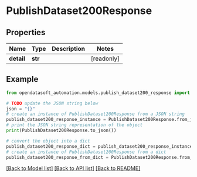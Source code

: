 # PublishDataset200Response


## Properties

Name | Type | Description | Notes
------------ | ------------- | ------------- | -------------
**detail** | **str** |  | [readonly] 

## Example

```python
from opendatasoft_automation.models.publish_dataset200_response import PublishDataset200Response

# TODO update the JSON string below
json = "{}"
# create an instance of PublishDataset200Response from a JSON string
publish_dataset200_response_instance = PublishDataset200Response.from_json(json)
# print the JSON string representation of the object
print(PublishDataset200Response.to_json())

# convert the object into a dict
publish_dataset200_response_dict = publish_dataset200_response_instance.to_dict()
# create an instance of PublishDataset200Response from a dict
publish_dataset200_response_from_dict = PublishDataset200Response.from_dict(publish_dataset200_response_dict)
```
[[Back to Model list]](../README.md#documentation-for-models) [[Back to API list]](../README.md#documentation-for-api-endpoints) [[Back to README]](../README.md)


